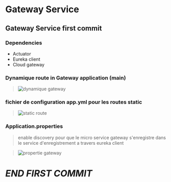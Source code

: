 # **Gateway Service**
## Gateway Service first commit

### Dependencies
- Actuator
- Eureka client
- Cloud gateway

### Dynamique route in Gateway application (main)
>![dynamique gateway](https://user-images.githubusercontent.com/102327247/205366475-fe9292c2-4b73-4f53-88af-294e21988923.PNG)

### fichier de configuration app.yml pour les routes static
>![static route](https://user-images.githubusercontent.com/102327247/205366610-53f22c3d-f063-484f-8c8d-7ffeace5aede.PNG)

### Application.properties
> enable discovery pour que le micro service gateway s'enregistre dans le service d'enregistrement a travers eureka client

>![propertie gateway](https://user-images.githubusercontent.com/102327247/205366664-d7d198d6-854a-48a2-b682-63bcf5f58019.PNG)








# **___________________________END FIRST COMMIT___________________________**


